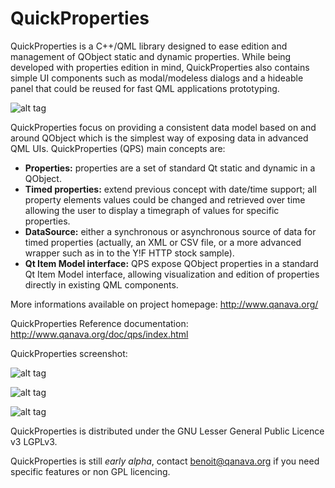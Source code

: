 # QuickProperties

QuickProperties is a C++/QML library designed to ease edition and management of QObject static and dynamic properties. While being developed with properties edition in mind, QuickProperties also contains simple UI components such as modal/modeless dialogs and a hideable panel that could be reused for fast QML applications prototyping.

![alt tag](http://www.qanava.org/doc/qps/qps-overview.png)

QuickProperties focus on providing a consistent data model based on and around QObject which is the simplest way of exposing data in advanced QML UIs. QuickProperties (QPS) main concepts are:
- **Properties:** properties are a set of standard Qt static and dynamic in a QObject.
- **Timed properties:** extend previous concept with date/time support; all property elements values could be changed and retrieved over time allowing the user to display a timegraph of values for specific properties.
- **DataSource:** either a synchronous or asynchronous source of data for timed properties (actually, an XML or CSV file, or a more advanced wrapper such as in to the Y!F  HTTP stock sample).
- **Qt Item Model interface:** QPS expose QObject properties in a standard Qt Item Model interface, allowing visualization and edition of properties directly in existing QML components.

More informations available on project homepage: http://www.qanava.org/

QuickProperties Reference documentation: http://www.qanava.org/doc/qps/index.html

QuickProperties screenshot:

![alt tag](http://www.qanava.org/doc/qps/timegraph.png)

![alt tag](http://www.qanava.org/wp-content/uploads/2015/10/20151020_sample-propsedit-1024x492.png)

![alt tag](http://www.qanava.org/wp-content/uploads/2015/10/20151029_quiproperties-sample-propslist.png)

QuickProperties is distributed under the GNU Lesser General Public Licence v3 LGPLv3.

QuickProperties is still _early alpha_, contact benoit@qanava.org if you need specific features or non GPL licencing.

